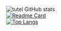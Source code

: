 ![tutel GitHub stats](https://github-readme-stats.vercel.app/api?username=JohnVictoryz&show_icons=true&theme=gruvbox)\
[![Readme Card](https://github-readme-stats.vercel.app/api/pin/?username=JohnVictoryz&repo=SimplePythonBrowser)](https://github.com/anuraghazra/github-readme-stats)\
[![Top Langs](https://github-readme-stats.vercel.app/api/top-langs/?username=JohnVictoryz&layout=compact)](https://github.com/anuraghazra/github-readme-stats)

